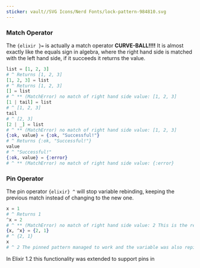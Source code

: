 ```yaml
---
sticker: vault//SVG Icons/Nerd Fonts/lock-pattern-984810.svg
---
```

### Match Operator
The `{elixir }=` is actually a match operator **CURVE-BALL!!!!** It is almost exactly like the equals sign in algebra, where the right hand side is matched with the left hand side, if it succeeds it returns the value. 

```elixir
list = [1, 2, 3]
# ^ Returns [1, 2, 3]
[1, 2, 3] = list
# ^ Returns [1, 2, 3]
[] = list
# ^ ** (MatchError) no match of right hand side value: [1, 2, 3]
[1 | tail] = list
# ^ [1, 2, 3]
tail
# ^ [2, 3]
[2 | _] = list
# ^ ** (MatchError) no match of right hand side value: [1, 2, 3]
{:ok, value} = {:ok, "Successful!"}
# ^ Returns {:ok, "Successful!"}
value 
# ^ "Successful!"
{:ok, value} = {:error}
# ^ ** (MatchError) no match of right hand side value: {:error}
```

### Pin Operator 
The pin operator `{elixir} ^` will stop variable rebinding, keeping the previous match instead of changing to the new one. 

```elixir
x = 1
# ^ Returns 1
^x = 2
# ^ ** (MatchError) no match of right hand side value: 2 This is the return because of how the previous value was x = 1. Instead of rebinding it was pinned to the previous match 
{x, ^x} = {2, 1}
# ^ {2, 1}
x
# ^ 2 The pinned pattern managed to work and the variable was also repinned
```
In Elixir 1.2 this functionality was extended to support pins in 